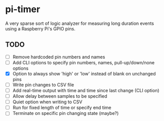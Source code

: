 # pi-timer
A very sparse sort of logic analyzer for measuring long duration events using
a Raspberry Pi's GPIO pins.

## TODO
- [ ] Remove hardcoded pin numbers and names
- [ ] Add CLI options to specify pin numbers, names, pull-up/down/none options
- [x] Option to always show 'high' or 'low' instead of blank on unchanged pins
- [ ] Write pin changes to CSV file
- [ ] Add real-time output with time and time since last change (CLI option)
- [ ] Allow delay between samples to be specified
- [ ] Quiet option when writing to CSV
- [ ] Run for fixed length of time or specify end time
- [ ] Terminate on specific pin changing state (maybe?)
